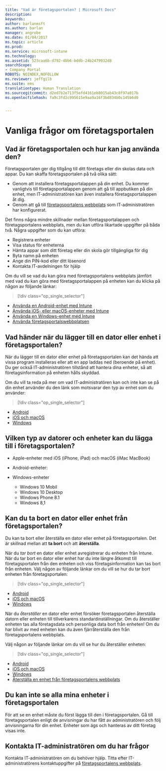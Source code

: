 ```yaml
---
title: "Vad är företagsportalen? | Microsoft Docs"
description: 
keywords: 
author: barlanmsft
ms.author: barlan
manager: angrobe
ms.date: 01/04/2017
ms.topic: article
ms.prod: 
ms.service: microsoft-intune
ms.technology: 
ms.assetid: 523caa6b-d792-4bb6-bddb-24b2479932d8
searchScope:
- Company Portal
ROBOTS: NOINDEX,NOFOLLOW
ms.reviewer: jeffgilb
ms.suite: ems
translationtype: Human Translation
ms.sourcegitcommit: d2ed7b2e713f5efd4161eb8015ab43c8f97a017b
ms.openlocfilehash: fa9c3fd2c995615e9aa9a16f3bd834b0c145b6d0


---
```


# <a name="about-the-company-portal"></a>Vanliga frågor om företagsportalen

## <a name="what-is-the-company-portal-and-what-can-you-do-with-it"></a>Vad är företagsportalen och hur kan jag använda den?
Företagsportalen ger dig tillgång till ditt företags eller din skolas data och appar. Du kan skaffa företagsportalen på två olika sätt:

- Genom att installera företagsportalappen på din enhet. Du kommer vanligtvis till företagsportalappen genom att gå till appbutiken på din enhet, men IT-administratören kan även installera företagsportalappen åt dig.
- Genom att gå till [företagsportalens webbplats](http://portal.manage.microsoft.com) som IT-administratören har konfigurerat.

Det finns några mindre skillnader mellan företagsportalappen och företagsportalens webbplats, men du kan utföra likartade uppgifter på båda två. Några uppgifter som du kan utföra:

- Registrera enheter
- Visa status för enheterna
- Hämta appar som ditt företag eller din skola gör tillgängliga för dig
- Byta namn på enheten
- Ange din PIN-kod eller ditt lösenord
- Kontakta IT-avdelningen för hjälp

Om du vill se vad du kan göra med företagsportalens webbplats jämfört med vad du kan göra med företagsportalappen på enheten kan du klicka på någon av följande länkar:

> [!div class="op_single_selector"]
- [Använda en Android-enhet med Intune](using-your-android-device-with-intune.md)
- [Använda iOS- eller macOS-enheter med Intune](using-your-ios-or-macOS-device-with-intune.md)
- [Använda en Windows-enhet med Intune](using-your-windows-device-with-intune.md)
- [Använda företagsportalswebbplatsen](using-the-intune-company-portal-website.md)

## <a name="what-happens-when-you-add-a-computer-or-device-to-the-company-portal"></a>Vad händer när du lägger till en dator eller enhet i företagsportalen?
När du lägger till en dator eller enhet på företagsportalen kan det hända att vissa program installeras eller att en app laddas ned (beroende på enhet).  Du ger också IT-administratören tillstånd att hantera dina enheter, så att företagsinformation på enheten hålls skyddad.

Om du vill ta reda på mer om vad IT-administratören kan och inte kan se på din enhet använder du den länk som motsvarar den typ av enhet som du använder:

> [!div class="op_single_selector"]
- [Android](what-happens-if-you-install-the-company-portal-app-and-enroll-your-device-in-intune-android.md)
- [iOS och macOS](what-happens-if-you-install-the-company-portal-app-and-enroll-your-device-in-intune-ios.md)
- [Windows](what-can-your-it-administrator-see-when-you-enroll-your-device-in-intune-windows.md)

## <a name="what-kind-of-computers-or-devices-can-you-add-to-the-company-portal"></a>Vilken typ av datorer och enheter kan du lägga till i företagsportalen?

-   Apple-enheter med iOS (iPhone, iPad) och macOS (iMac MacBook)

-   Android-enheter:

-   Windows-enheter
    -   Windows 10 Mobil
    -   Windows 10 Desktop
    -   Windows Phone 8.1
    -   Windows 8,1

## <a name="can-you-remove-a-computer-or-device-from-the-company-portal"></a>Kan du ta bort en dator eller enhet från företagsportalen?
Du kan ta bort eller återställa en dator eller enhet på företagsportalen. Det är skillnad mellan att **ta bort** och att **återställa**.

När du *tar bort* en dator eller enhet avregistrerar du enheten från Intune. När du tar bort en dator eller enhet har du inte längre åtkomst till företagsportalen från den enheten och viss företagsinformation kan tas bort från enheten. Välj någon av följande länkar om du vill se hur du tar bort enheten från företagsportalen:

> [!div class="op_single_selector"]
- [Android](unenroll-your-device-from-intune-android.md)
- [iOS och macOS](unenroll-your-device-from-intune-ios.md)
- [Windows](unenroll-your-device-from-intune-windows.md)

När du *återställer* en dator eller enhet försöker företagsportalen återställa datorn eller enheten till tillverkarens standardinställningar. Om du återställer enheten tas alla företagsdata och personliga data bort från enheten! Om du har blivit av med enheten kan du även fjärråterställa den från företagsportalens webbplats.

Välj någon av följande länkar om du vill se hur du återställer enheten:

> [!div class="op_single_selector"]
- [Android](reset-erase-your-lost-or-stolen-device-android.md)
- [iOS och macOS](reset-erase-your-lost-or-stolen-device-ios.md)
- [Windows](reset-erase-your-lost-or-stolen-device-windows.md)
- [Återställa en enhet från företagsportalens webbplats](reset-your-device-cpwebsite.md)

## <a name="you-do-not-see-all-of-your-devices-in-the-company-portal"></a>Du kan inte se alla mina enheter i företagsportalen
För att se en enhet måste du först lägga till den i företagsportalen. Gå till företagsportalen enligt de anvisningar du har fått av administratören och följ anvisningarna för din enhet. Enheter som ägs och hanteras av ditt företag visas inte.

## <a name="if-you-have-questions-contact-your-it-administrator"></a>Kontakta IT-administratören om du har frågor
Kontakta IT-administratören om du behöver hjälp. Titta efter IT-administratörens kontaktuppgifter på [företagsportalens webbplats](http://portal.manage.microsoft.com).



<!--HONumber=Jan17_HO1-->


